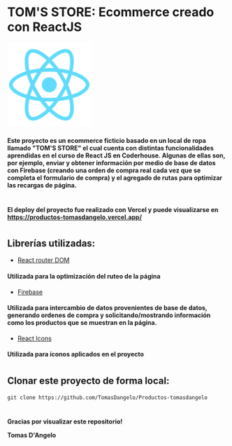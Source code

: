 # **TOM'S STORE: Ecommerce creado con ReactJS**

![](public/logo192.png)

#### Este proyecto es un ecommerce ficticio basado en un local de ropa llamado "TOM'S STORE" el cual cuenta con distintas funcionalidades aprendidas en el curso de React JS en Coderhouse. Algunas de ellas son, por ejemplo, enviar y obtener  información por medio de base de datos con Firebase (creando una orden de compra real cada vez que se completa el formulario de compra) y el agregado de rutas para optimizar las recargas de página.
#
#### **El deploy del proyecto fue realizado con Vercel y puede visualizarse en https://productos-tomasdangelo.vercel.app/**
#
## Librerías utilizadas: 

-   [React router DOM](https://v5.reactrouter.com/web/guides/quick-start)
#### Utilizada para la optimización del ruteo de la página

-   [Firebase](https://firebase.google.com/)
#### Utilizada para intercambio de datos provenientes de base de datos, generando ordenes de compra y solicitando/mostrando información como los productos que se muestran en la página.

- [React Icons](https://react-icons.github.io/react-icons/search?q=c)
#### Utilizada para íconos aplicados en el proyecto

#
##  Clonar este proyecto de forma local:

```
git clone https://github.com/TomasDangelo/Productos-tomasdangelo
```

#
**Gracias por visualizar este repositorio!**

**Tomas D'Angelo**